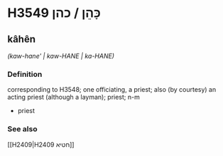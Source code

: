 # H3549 כָּהֵן / כהן

## kâhên

_(kaw-hane' | kaw-HANE | ka-HANE)_

### Definition

corresponding to H3548; one officiating, a priest; also (by courtesy) an acting priest (although a layman); priest; n-m

- priest

### See also

[[H2409|H2409 חטיא]]
